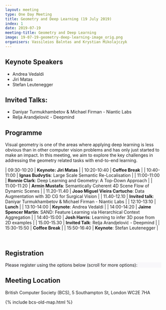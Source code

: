 ```yaml
---
layout: meeting
type: One Day Meeting
title: Geometry and Deep Learning (19 July 2019)
index: 1
date: 2019-07-19
meeting-title: Geometry and Deep Learning
image: 19-07-19-geometry-deep-learning-image_orig.png
organisers: Vassileios Balntas and Krystian Mikolajczyk
---
```




## Keynote Speakers

- Andrea Vedaldi
- Jiri Matas
- Stefan Leutenegger

## Invited Talks:

- Daniyar Turmukhambetov & Michael Firman - Niantic Labs
- Relja Arandjelović - Deepmind

## Programme

Visual geometry is one of the areas where applying deep learning is less obvious than in other computer vision problems and has only just started to make an impact. In this meeting, we aim to explore the key challenges in addressing the geometry related tasks with end-to-end learning.


| 09:30-10:20 | **Keynote: Jiri Matas** |
| 10:20-10:40 | **Coffee Break** |
| 10:40-11:00 | **Ignas Budvytis**: Large Scale Semantic Re-Localisation |
| 11:00-11:00 | **Ronnie Clark**: Deep Learning and Geometry: A Top-Down Approach |
| 11:00-11:20 | **Armin Mustafa**: Semantically Coherent 4D Scene Flow of Dynamic Scenes |
| 11.20-11.40 | **Joao Miguel Vieira Cartucho**: Data Augmentation with 3D CG for Surgical Vision |
| 11.40-12.10 | **Invited talk**: Daniyar Turmukhambetov & Michael Firman - Niantic Labs |
| 12:10-13:10 | **Lunch** |
| 13:10-14:00 | **Keynote**: Andrea Vedaldi |
| 14:00-14:20 | **Jaime Spencer Martin**: SAND: Feature Learning via Hierarchical Context Aggregation |
| 14:40-15:00 | **Josh Harris**: Learning to infer 3D pose from 2D examples |
| 15.00-15.30 | **Invited Talk**: Relja Arandjelović - Deepmind |
| 15:30-15:50 | **Coffee Break** |
| 15:50-16:40 | **Keynote**: Stefan Leutenegger |

<br>

## Registration

<div class="container-fluid pb-3">
    <div class="card p-1" style="background: #F8F7FA">
        <div class="card-body mx-auto">
          Please register using the options below (scroll for more options):
        </div>
        <div id="eventbrite-widget-container-50264244709"></div>
    </div>
</div>

<script src="https://www.eventbrite.co.uk/static/widgets/eb_widgets.js"></script>

<script type="text/javascript">
    var exampleCallback = function() {
        console.log('Order complete!');
    };

    function getWidth() {
      if (self.innerWidth) {
        return self.innerWidth;
      }

      if (document.documentElement && document.documentElement.clientWidth) {
        return document.documentElement.clientWidth;
      }

      if (document.body) {
        return document.body.clientWidth;
      }
    }

    var height_to_use = 600;

    if (getWidth() < 1000) {
        height_to_use = 650;
    }

    if (getWidth() < 800) {
        height_to_use = 700;
    }

    if (getWidth() < 550) {
        height_to_use = 710;
    }

    window.EBWidgets.createWidget({
        // Required
        widgetType: 'checkout',
        eventId: '50264244709',
        iframeContainerId: 'eventbrite-widget-container-50264244709',

        // Optional
        iframeContainerHeight: height_to_use,  // Widget height in pixels. Defaults to a minimum of 425px if not provided
        onOrderComplete: exampleCallback  // Method called when an order has successfully completed
    });
</script>

## Meeting Location

British Computer Society (BCS), 5 Southampton St, London WC2E 7HA

{% include bcs-old-map.html %}

